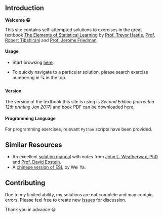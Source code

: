 ## Introduction

**Welcome 😀** 

This site contains self-attempted solutions to exercises in the great textbook [The Elements of Statistical Learning](https://web.stanford.edu/~hastie/ElemStatLearn/) by [Prof. Trevor Hastie](https://web.stanford.edu/~hastie/), [Prof. Robert Tibshirani](https://statweb.stanford.edu/~tibs/) and [Prof. Jerome Friedman](https://statweb.stanford.edu/~jhf/).

#### Usage
* Start browsing [here](ESL-Solution/2-Overview-of-Supervised-Learning/ex2-1.md).

* To quickly navigate to a particular solution, please search exercise numbering in 🔍 in the top.

#### Version
The version of the textbook this site is using is *Second Edition (corrected 12th printing Jan 2017)* and book PDF can be downloaded [here](https://web.stanford.edu/~hastie/ElemStatLearn/).

#### Programming Language
For programming exercises, relevant `Python` scripts have been provided.




## Similar Resources

* An excellent [solution manual](https://waxworksmath.com/Authors/G_M/Hastie/hastie.html) with notes from [John L. Weatherwax, PhD](https://waxworksmath.com/) and [Prof. David Epstein](https://homepages.warwick.ac.uk/~masbab/). 
* A [chinese version of ESL](https://github.com/szcf-weiya/ESL-CN) by Wei Ya. 

## Contributing
Due to my limited ability, my solutions are not complete and may contain errors. Please feel free to create new [Issues](https://github.com/YuhangZhou88/ESL_Solution/issues) for discussion. 

Thank you in advance 😀
